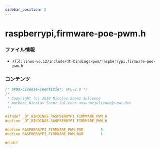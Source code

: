 ```yaml
---
sidebar_position: 2
---
```

# raspberrypi,firmware-poe-pwm.h

### ファイル情報

- パス: `linux-v6.12/include/dt-bindings/pwm/raspberrypi,firmware-poe-pwm.h`

### コンテンツ

```h
/* SPDX-License-Identifier: GPL-2.0 */
/*
 * Copyright (c) 2020 Nicolas Saenz Julienne
 * Author: Nicolas Saenz Julienne <nsaenzjulienne@suse.de>
 */

#ifndef _DT_BINDINGS_RASPBERRYPI_FIRMWARE_PWM_H
#define _DT_BINDINGS_RASPBERRYPI_FIRMWARE_PWM_H

#define RASPBERRYPI_FIRMWARE_PWM_POE		0
#define RASPBERRYPI_FIRMWARE_PWM_NUM		1

#endif

```

